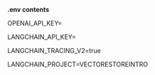**.env contents**

OPENAI_API_KEY=

LANGCHAIN_API_KEY=

LANGCHAIN_TRACING_V2=true

LANGCHAIN_PROJECT=VECTORESTOREINTRO
